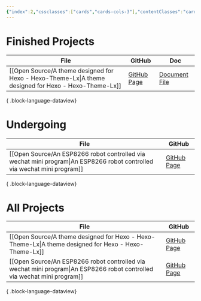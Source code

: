 ```yaml
---
{"index":2,"cssclasses":["cards","cards-cols-3"],"contentClasses":"cards cards-cols-3","cover":"https://cdn.freezing.cool/images/card-cover-2.png","dg-publish":true,"noteIcon":5,"date":"2023-08-27T00:52","update":"2024-02-04T23:11","permalink":"/navigation/projects-collection/","dgPassFrontmatter":true,"created":"2023-08-27T00:52","updated":"2024-02-04T23:11"}
---
```



# Finished Projects
| File                                                                                                    | GitHub                                                  | Doc                                |
| ------------------------------------------------------------------------------------------------------- | ------------------------------------------------------- | ---------------------------------- |
| [[Open Source/A theme designed for Hexo - Hexo-Theme-Lx\|A theme designed for Hexo - Hexo-Theme-Lx]] | [GitHub Page](https://github.com/blleng/hexo-theme-lx/) | [Document File](https://lx.js.org) |

{ .block-language-dataview}
# Undergoing
| File                                                                                                                        | GitHub                                                            |
| --------------------------------------------------------------------------------------------------------------------------- | ----------------------------------------------------------------- |
| [[Open Source/An ESP8266 robot controlled via wechat mini program\|An ESP8266 robot controlled via wechat mini program]] | [GitHub Page](https://github.com/blleng/esp8266-robot-colderfro/) |

{ .block-language-dataview}

# All Projects
| File                                                                                                                        | GitHub                                                            |
| --------------------------------------------------------------------------------------------------------------------------- | ----------------------------------------------------------------- |
| [[Open Source/A theme designed for Hexo - Hexo-Theme-Lx\|A theme designed for Hexo - Hexo-Theme-Lx]]                     | [GitHub Page](https://github.com/blleng/hexo-theme-lx/)           |
| [[Open Source/An ESP8266 robot controlled via wechat mini program\|An ESP8266 robot controlled via wechat mini program]] | [GitHub Page](https://github.com/blleng/esp8266-robot-colderfro/) |

{ .block-language-dataview}